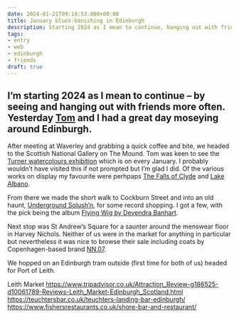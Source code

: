 ```yaml
---
date: 2024-01-21T09:14:53.000+00:00
title: January blues-banishing in Edinburgh
description: Starting 2024 as I mean to continue, hanging out with friends
tags:
- entry
- web
- edinburgh
- friends
draft: true
---
```

I’m starting 2024 as I mean to continue – by seeing and hanging out with friends more often. Yesterday [Tom](https://tomchurchill.com/) and I had a great day moseying around Edinburgh.
---

After meeting at Waverley and grabbing a quick coffee and bite, we headed to the Scottish National Gallery on The Mound. Tom was keen to see the [Turner watercolours exhibition](https://www.nationalgalleries.org/exhibition/turner-january) which is on every January. I probably wouldn’t have visited this if not prompted but I’m glad I did. Of the various works on display my favourite were perhpaps [The Falls of Clyde](https://www.nationalgalleries.org/art-and-artists/19242?collection=46&artwork=37) and [Lake Albano](https://www.nationalgalleries.org/art-and-artists/19238?collection=46&artwork=10).

From there we made the short walk to Cockburn Street and into an old haunt, [Underground Solush’n](https://undergroundsolushn.com/), for some record shopping. I got a few, with the pick being the album [Flying Wig by Devendra Banhart](https://devendrabanhart.bandcamp.com/album/flying-wig).

Next stop was St Andrew’s Square for a saunter around the menswear floor in Harvey Nichols. Neither of us were in the market for anything in particular but nevertheless it was nice to browse their sale including coats by Copenhagen-based brand [NN.07](https://www.nn07.com/en/uk/).

We hopped on an Edinburgh tram outside (first time for both of us) headed for Port of Leith.

Leith Market https://www.tripadvisor.co.uk/Attraction_Review-g186525-d10061789-Reviews-Leith_Market-Edinburgh_Scotland.html
https://teuchtersbar.co.uk/teuchters-landing-bar-edinburgh/
https://www.fishersrestaurants.co.uk/shore-bar-and-restaurant/

